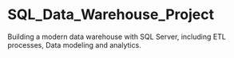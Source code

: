 # SQL_Data_Warehouse_Project
Building a modern data warehouse with SQL Server, including ETL processes, Data modeling and analytics.
